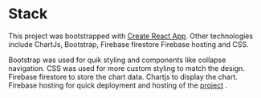 # Stack

This project was bootstrapped with [Create React App](https://github.com/facebook/create-react-app).
Other technologies include ChartJs, Bootstrap, Firebase firestore Firebase hosting and CSS.

Bootstrap was used for quik styling and components like collapse navigation.
CSS was used for more custom styling to match the design.
Firebase firestore to store the chart data.
Chartjs to display the chart.
Firebase hosting for quick deployment and hosting of the [project](https://metacare-test-1.web.app) .
